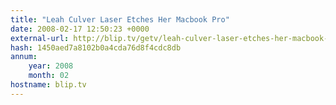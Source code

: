 ```yaml
---
title: "Leah Culver Laser Etches Her Macbook Pro"
date: 2008-02-17 12:50:23 +0000
external-url: http://blip.tv/getv/leah-culver-laser-etches-her-macbook-pro-107802
hash: 1450aed7a8102b0a4cda76d8f4cdc8db
annum:
    year: 2008
    month: 02
hostname: blip.tv
---
```



